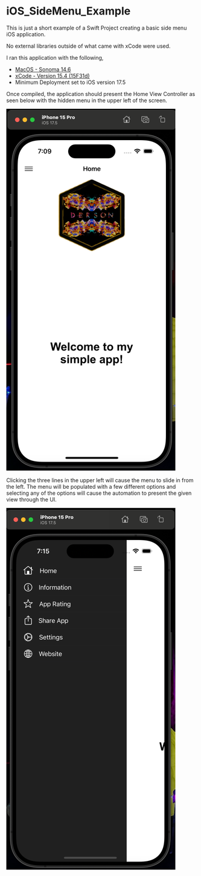 # iOS_SideMenu_Example
This is just a short example of a Swift Project creating a basic side menu iOS application.

No external libraries outside of what came with xCode were used.

I ran this application with the following, 

- [MacOS - Sonoma 14.6](https://developer.apple.com/documentation/macos-release-notes/macos-14_6-release-notes)
- [xCode - Version 15.4 (15F31d)](https://developer.apple.com/news/releases/?id=05132024a)
- Minimum Deployment set to iOS version 17.5

Once compiled, the application should present the Home View Controller as seen below with the hidden menu in the upper left of the screen.

![alt text](docs/img/Home_View.png)

Clicking the three lines in the upper left will cause the menu to slide in from the left. The menu will be populated with a few different options and selecting any of the options will cause the automation to present the given view through the UI.

![alt text](docs/img/Menu_View.png)